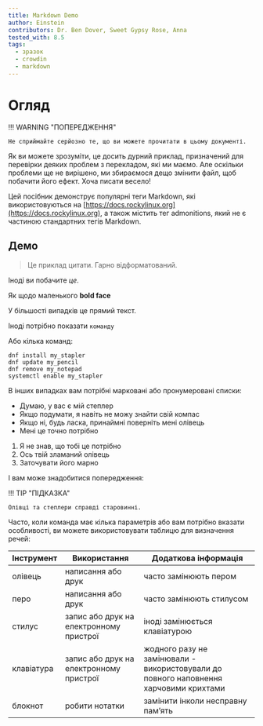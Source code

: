 ```yaml
---
title: Markdown Demo
author: Einstein
contributors: Dr. Ben Dover, Sweet Gypsy Rose, Anna
tested_with: 8.5
tags:
  - зразок
  - crowdin
  - markdown
---
```


# Огляд

!!! WARNING "ПОПЕРЕДЖЕННЯ"

    Не сприймайте серйозно те, що ви можете прочитати в цьому документі.

Як ви можете зрозуміти, це досить дурний приклад, призначений для перевірки деяких проблем з перекладом, які ми маємо. Але оскільки проблеми ще не вирішено, ми збираємося дещо змінити файл, щоб побачити його ефект. Хоча писати весело!

Цей посібник демонструє популярні теги Markdown, які використовуються на [https://docs.rockylinux.org](https://docs.rockylinux.org), а також містить тег admonitions, який не є частиною стандартних тегів Markdown.

## Демо

> Це приклад цитати. Гарно відформатований.

Іноді ви побачите _це_.

Як щодо маленького **bold face**

У більшості випадків це прямий текст.

Іноді потрібно показати `команду`

Або кілька команд:

```
dnf install my_stapler
dnf update my_pencil
dnf remove my_notepad
systemctl enable my_stapler
```

В інших випадках вам потрібні марковані або пронумеровані списки:

- Думаю, у вас є мій степлер
- Якщо подумати, я навіть не можу знайти свій компас
- Якщо ні, будь ласка, принаймні поверніть мені олівець
- Мені це точно потрібно

1. Я не знав, що тобі це потрібно
2. Ось твій зламаний олівець
3. Заточувати його марно

І вам може знадобитися попередження:

!!! TIP "ПІДКАЗКА"

    Олівці та степлери справді старовинні.

Часто, коли команда має кілька параметрів або вам потрібно вказати особливості, ви можете використовувати таблицю для визначення речей:

| Інструмент | Використання                            | Додаткова інформація                                                                  |
| ---------- | --------------------------------------- | ------------------------------------------------------------------------------------- |
| олівець    | написання або друк                      | часто замінюють пером                                                                 |
| перо       | написання або друк                      | часто замінюють стилусом                                                              |
| стилус     | запис або друк на електронному пристрої | іноді замінюється клавіатурою                                                         |
| клавіатура | запис або друк на електронному пристрої | жодного разу не замінювали - використовували до повного наповнення харчовими крихтами |
| блокнот    | робити нотатки                          | замінити інколи несправну пам’ять                                                     |
